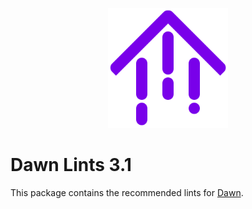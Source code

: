 <div align="center">

<img
    src="https://raw.githubusercontent.com/Hawmex/dawn/main/example/web/assets/logo.svg"
    width="192px"
/>

</div>

# Dawn Lints 3.1

This package contains the recommended lints for [Dawn](https://github.com/Hawmex/dawn).
